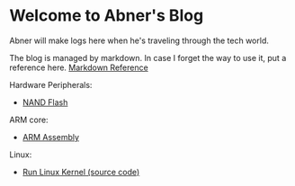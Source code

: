 # Welcome to Abner's Blog

Abner will make logs here when he's traveling through the tech world.

The blog is managed by markdown. In case I forget the way to use it, put a reference here. [Markdown Reference](https://avenuecross.github.io/AbnerTechTravel/Markdown)

Hardware Peripherals:
* [NAND Flash](https://avenuecross.github.io/AbnerTechTravel/NANDFLASH)

ARM core:
* [ARM Assembly](https://avenuecross.github.io/AbnerTechTravel/ARM_Assembly)

Linux:
* [Run Linux Kernel (source code)](https://avenuecross.github.io/AbnerTechTravel/RunLinuxKernel)
